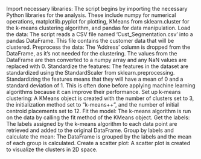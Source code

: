 Import necessary libraries: The script begins by importing the necessary Python libraries for the analysis. These include numpy for numerical operations, matplotlib.pyplot for plotting, KMeans from sklearn.cluster for the k-means clustering algorithm, and pandas for data manipulation.
Load the data: The script reads a CSV file named ‘Cust_Segmentation.csv’ into a pandas DataFrame. This file contains the customer data that will be clustered.
Preprocess the data: The ‘Address’ column is dropped from the DataFrame, as it’s not needed for the clustering. The values from the DataFrame are then converted to a numpy array and any NaN values are replaced with 0.
Standardize the features: The features in the dataset are standardized using the StandardScaler from sklearn.preprocessing. Standardizing the features means that they will have a mean of 0 and a standard deviation of 1. This is often done before applying machine learning algorithms because it can improve their performance.
Set up k-means clustering: A KMeans object is created with the number of clusters set to 3, the initialization method set to “k-means++”, and the number of initial centroid placements set to 12.
Fit the model: The k-means algorithm is run on the data by calling the fit method of the KMeans object.
Get the labels: The labels assigned by the k-means algorithm to each data point are retrieved and added to the original DataFrame.
Group by labels and calculate the mean: The DataFrame is grouped by the labels and the mean of each group is calculated.
Create a scatter plot: A scatter plot is created to visualize the clusters in 2D space.
